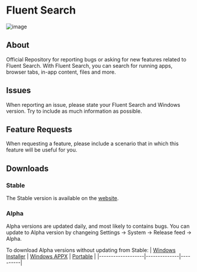 Fluent Search
======
![image](https://user-images.githubusercontent.com/27368554/120908846-4ff81b80-c677-11eb-9f00-587bace6d3fc.png)

## About
Official Repository for reporting bugs or asking for new features related to Fluent Search. With Fluent Search, you can search for running apps, browser tabs, in-app content, files and more.

## Issues
When reporting an issue, please state your Fluent Search and Windows version. Try to include as much information as possible.

## Feature Requests
When requesting a feature, please include a scenario that in which this feature will be useful for you.

## Downloads
### Stable

The Stable version is available on the [website](https://fluentsearch.net).

### Alpha

Alpha versions are updated daily, and most likely to contains bugs. You can update to Alpha version by changeing Settings -> System -> Release feed -> Alpha.

To download Alpha versions without updating from Stable:
| [Windows Installer](https://install.appcenter.ms/users/adirh3-gmail.com/apps/fluent-search-alpha/distribution_groups/exe) | [Windows APPX](https://install.appcenter.ms/users/adirh3-gmail.com/apps/fluent-search-alpha/distribution_groups/appx) | [Portable](https://install.appcenter.ms/users/adirh3-gmail.com/apps/fluent-search-alpha/distribution_groups/portable) |
|-------------------|--------------|----------|
